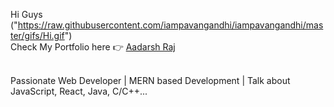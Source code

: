 Hi Guys ("https://raw.githubusercontent.com/iampavangandhi/iampavangandhi/master/gifs/Hi.gif")
<br>
Check My Portfolio here 👉 [Aadarsh Raj]("https://aadarshrajportfolio.netlify.app/") <br>

<br>
Passionate Web Developer | MERN based Development | Talk about JavaScript, React, Java, C/C++...

<br><br>

